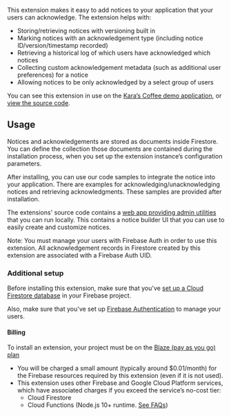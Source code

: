 This extension makes it easy to add notices to your application that your users can acknowledge. The extension helps with:

- Storing/retrieving notices with versioning built in
- Marking notices with an acknowledgement type (including notice ID/version/timestamp recorded)
- Retrieving a historical log of which users have acknowledged which notices
- Collecting custom acknowledgement metadata (such as additional user preferences) for a notice 
- Allowing notices to be only acknowledged by a select group of users

You can see this extension in use on the [Kara’s Coffee demo application](https://karas-coffee.web.app/), or [view the source code](https://github.com/FirebaseExtended/karas-coffee).

## Usage

Notices and acknowledgements are stored as documents inside Firestore. You can define the collection those documents are contained during the installation process, when you set up the extension instance’s configuration parameters.

After installing, you can use our code samples to integrate the notice into your application. There are examples for acknowledging/unacknowledging notices and retrieving acknowledgments. These samples are provided after installation.

The extensions' source code contains a [web app providing admin utilities](https://github.com/FirebaseExtended/experimental-extensions/tree/%40invertase/firestore-tos-extension/firestore-notice-extension/admin-dashboard) that you can run locally. This contains a notice builder UI that you can use to easily create and customize notices.

Note: You must manage your users with Firebase Auth in order to use this extension. All acknowledgement records in Firestore created by this extension are associated with a Firebase Auth UID. 

### Additional setup

Before installing this extension, make sure that you've [set up a Cloud Firestore database](https://firebase.google.com/docs/firestore/quickstart) in your Firebase project.

Also, make sure that you've set up [Firebase Authentication](https://firebase.google.com/docs/auth) to manage your users.

#### Billing

To install an extension, your project must be on the [Blaze (pay as you go) plan](https://firebase.google.com/pricing)

- You will be charged a small amount (typically around $0.01/month) for the Firebase resources required by this extension (even if it is not used).
- This extension uses other Firebase and Google Cloud Platform services, which have associated charges if you exceed the service’s no-cost tier:
  - Cloud Firestore
  - Cloud Functions (Node.js 10+ runtime. [See FAQs](https://firebase.google.com/support/faq#extensions-pricing))
